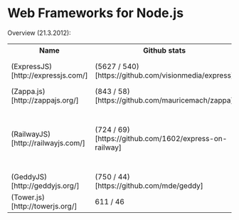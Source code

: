 # Web Frameworks for Node.js

Overview (21.3.2012):

<table>
	<tr>
		<th>Name</th>
		<th>Github stats</th>
		<th>Notes</th>
	</tr>
	<tr>
		<td>(ExpressJS)[http://expressjs.com/]</td>
		<td>(5627 / 540)[https://github.com/visionmedia/express]</td>
		<td>Inspired by Sinatra. JavaScript</td>
	</tr>
	<tr>
		<td>(Zappa.js)[http://zappajs.org/]</td>
		<td>(843 / 58)[https://github.com/mauricemach/zappa]</td>
		<td>uses CoffeeScript</td>
	</tr>
	<tr>
		<td>(RailwayJS)[http://railwayjs.com/]</td>
		<td>(724 / 69)[https://github.com/1602/express-on-railway]</td>
		<td>Ruby on Rails style framework (JavaScript first, CoffeeScript second)</td>
	</tr>
	<tr>
		<td>(GeddyJS)[http://geddyjs.org/]</td>
		<td>(750 / 44)[https://github.com/mde/geddy]</td>
		<td>Advertised as simple</td>
	</tr>
	<tr>
		<td>(Tower.js)[http://towerjs.org/]</td>
		<td>611 / 46</td>
		<td>CoffeeScript driven</td>
	</tr>
</table>
